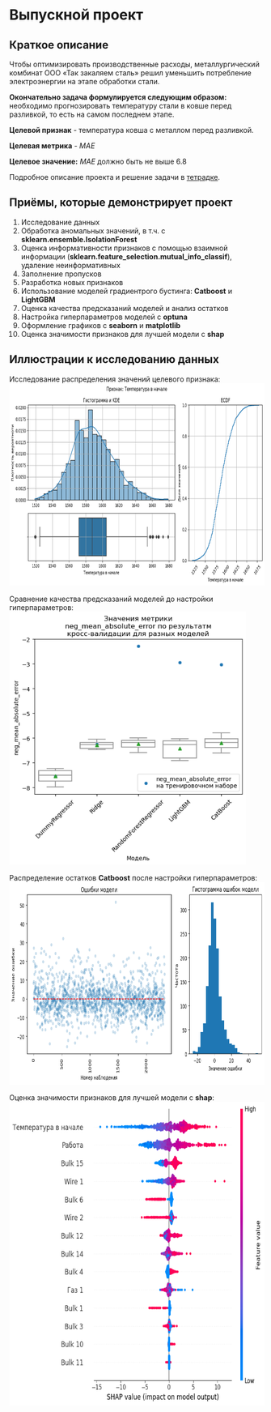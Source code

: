 # Выпускной проект

## Краткое описание
Чтобы оптимизировать производственные расходы, металлургический комбинат ООО «Так закаляем сталь» решил уменьшить потребление электроэнергии на этапе обработки стали.

**Окончательно задача формулируется следующим образом:** необходимо прогнозировать температуру стали в ковше перед разливкой, то есть на самом последнем этапе.

**Целевой признак** - температура ковша с металлом перед разливкой.

**Целевая метрика** - *MAE*

**Целевое значение:**  *MAE* должно быть не выше 6.8

Подробное описание проекта и решение задачи в [тетрадке](/15%20Выпускной%20проект/ОВыпускной%20проект.ipynb).


## Приёмы, которые демонстрирует проект
1. Исследование данных
1. Обработка аномальных значений, в т.ч. с **sklearn.ensemble.IsolationForest**
1. Оценка информативности признаков с помощью взаимной информации (**sklearn.feature_selection.mutual_info_classif**), удаление неинформативных
1. Заполнение пропусков
1. Разработка новых признаков
1. Использование моделей градиентрого бустинга: **Catboost** и **LightGBM**
1. Оценка качества предсказаний моделей и анализ остатков
1. Настройка гиперпараметров моделей с **optuna**
1. Оформление графиков с **seaborn** и **matplotlib**
1. Оценка значимости признаков для лучшей модели с **shap**


## Иллюстрации к исследованию данных
Исследование распределения значений целевого признака:  
<img alt="Исследование распределения значений целевого признака" src="/15%20Выпускной%20проект/images/0.png" height="400">

Сравнение качества предсказаний моделей до настройки гиперпараметров:  
<img alt="Сравнение качества предсказаний моделей до настройки гиперпараметров" src="/15%20Выпускной%20проект/images/1.png" height="500">

Распределение остатков **Catboost** после настройки гиперпараметров:  
<img alt="Распределение остатков **Catboost** после настройки гиперпараметров" src="/15%20Выпускной%20проект/images/2.png" height="400">

Оценка значимости признаков для лучшей модели с **shap**:  
<img alt="ООценка значимости признаков для лучшей модели" src="/15%20Выпускной%20проект/images/3.png" height="600">